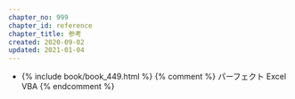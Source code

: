 ```yaml
---
chapter_no: 999
chapter_id: reference
chapter_title: 参考
created: 2020-09-02
updated: 2021-01-04
---
```

- {% include book/book_449.html %} {% comment %} パーフェクト Excel VBA {% endcomment %}
